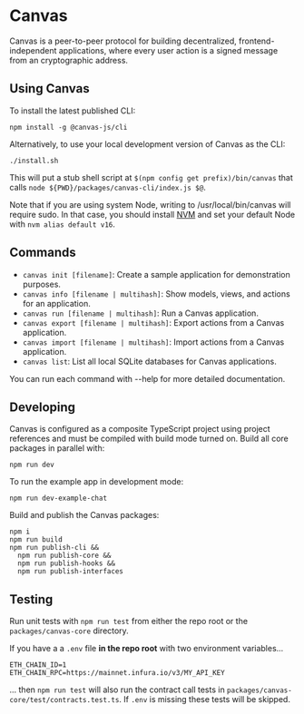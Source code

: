 # Canvas

Canvas is a peer-to-peer protocol for building decentralized,
frontend-independent applications, where every user action is a signed
message from an cryptographic address.

## Using Canvas

To install the latest published CLI:

```
npm install -g @canvas-js/cli
```

Alternatively, to use your local development version of Canvas as the CLI:

```
./install.sh
```

This will put a stub shell script at `$(npm config get prefix)/bin/canvas`
that calls `node ${PWD}/packages/canvas-cli/index.js $@`.

Note that if you are using system Node, writing to /usr/local/bin/canvas
will require sudo. In that case, you should install
[NVM](https://github.com/nvm-sh/nvm#installing-and-updating) and set your
default Node with `nvm alias default v16`.

## Commands

- `canvas init [filename]`: Create a sample application for demonstration purposes.
- `canvas info [filename | multihash]`: Show models, views, and actions for an application.
- `canvas run [filename | multihash]`: Run a Canvas application.
- `canvas export [filename | multihash]`: Export actions from a Canvas application.
- `canvas import [filename | multihash]`: Import actions from a Canvas application.
- `canvas list`: List all local SQLite databases for Canvas applications.

You can run each command with --help for more detailed documentation.

## Developing

Canvas is configured as a composite TypeScript project using project
references and must be compiled with build mode turned on. Build all
core packages in parallel with:

```
npm run dev
```

To run the example app in development mode:

```
npm run dev-example-chat
```

Build and publish the Canvas packages:

```
npm i
npm run build
npm run publish-cli &&
  npm run publish-core &&
  npm run publish-hooks &&
  npm run publish-interfaces
```

## Testing

Run unit tests with `npm run test` from either the repo root or the `packages/canvas-core` directory.

If you have a a `.env` file **in the repo root** with two environment variables...

```
ETH_CHAIN_ID=1
ETH_CHAIN_RPC=https://mainnet.infura.io/v3/MY_API_KEY
```

... then `npm run test` will also run the contract call tests in `packages/canvas-core/test/contracts.test.ts`. If `.env` is missing these tests will be skipped.
